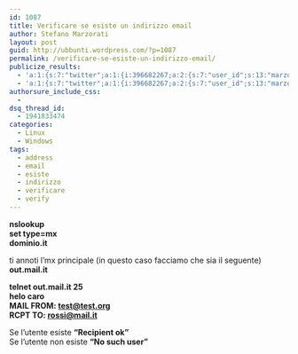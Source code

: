 ```yaml
---
id: 1087
title: Verificare se esiste un indirizzo email
author: Stefano Marzorati
layout: post
guid: http://ubbunti.wordpress.com/?p=1087
permalink: /verificare-se-esiste-un-indirizzo-email/
publicize_results:
  - 'a:1:{s:7:"twitter";a:1:{i:396682267;a:2:{s:7:"user_id";s:13:"marzorati_ste";s:7:"post_id";s:18:"159291393590837248";}}}'
  - 'a:1:{s:7:"twitter";a:1:{i:396682267;a:2:{s:7:"user_id";s:13:"marzorati_ste";s:7:"post_id";s:18:"159291393590837248";}}}'
authorsure_include_css:
  - 
dsq_thread_id:
  - 1941833474
categories:
  - Linux
  - Windows
tags:
  - address
  - email
  - esiste
  - indirizzo
  - verificare
  - verify
---
```

**nslookup**  
**set type=mx**  
**dominio.it**

ti annoti l&#8217;mx principale (in questo caso facciamo che sia il seguente)  
**out.mail.it**

**telnet out.mail.it 25**  
**helo caro**  
**MAIL FROM: <test@test.org>**  
**RCPT TO: <rossi@mail.it>**

Se l&#8217;utente esiste **&#8220;Recipient ok&#8221;**  
Se l&#8217;utente non esiste **&#8220;No such user&#8221;**